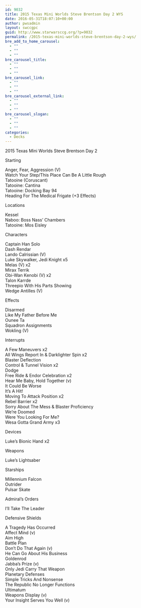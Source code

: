 ```yaml
---
id: 9032
title: 2015 Texas Mini Worlds Steve Brentson Day 2 WYS
date: 2016-05-31T18:07:10+00:00
author: pwsadmin
layout: swccgpc
guid: http://www.starwarsccg.org/?p=9032
permalink: /2015-texas-mini-worlds-steve-brentson-day-2-wys/
bre_add_to_home_carousel:
  - ""
  - ""
  - ""
bre_carousel_title:
  - ""
  - ""
  - ""
bre_carousel_link:
  - ""
  - ""
  - ""
bre_carousel_external_link:
  - ""
  - ""
  - ""
bre_carousel_slogan:
  - ""
  - ""
  - ""
categories:
  - Decks
---
```

2015 Texas Mini Worlds Steve Brentson Day 2

Starting

Anger, Fear, Aggression (V)  
Watch Your Step/This Place Can Be A Little Rough  
Tatooine (Coruscant)  
Tatooine: Cantina  
Tatooine: Docking Bay 94  
Heading For The Medical Frigate (+3 Effects)

Locations

Kessel  
Naboo: Boss Nass&#8217; Chambers  
Tatooine: Mos Eisley

Characters

Captain Han Solo  
Dash Rendar  
Lando Calrissian (V)  
Luke Skywalker, Jedi Knight x5  
Melas (V) x2  
Mirax Terrik  
Obi-Wan Kenobi (V) x2  
Talon Karrde  
Threepio With His Parts Showing  
Wedge Antilles (V)

Effects

Disarmed  
Like My Father Before Me  
Ounee Ta  
Squadron Assignments  
Wokling (V) 

Interrupts

A Few Maneuvers x2  
All Wings Report In & Darklighter Spin x2  
Blaster Deflection  
Control & Tunnel Vision x2  
Dodge  
Free Ride & Endor Celebration x2  
Hear Me Baby, Hold Together (v)  
It Could Be Worse  
It&#8217;s A Hit!  
Moving To Attack Position x2  
Rebel Barrier x2  
Sorry About The Mess & Blaster Proficiency  
We&#8217;re Doomed  
Were You Looking For Me?  
Wesa Gotta Grand Army x3

Devices

Luke&#8217;s Bionic Hand x2

Weapons

Luke&#8217;s Lightsaber

Starships

Millennium Falcon  
Outrider  
Pulsar Skate

Admiral&#8217;s Orders

I&#8217;ll Take The Leader

Defensive Shields

A Tragedy Has Occurred  
Affect Mind (v)  
Aim High  
Battle Plan  
Don&#8217;t Do That Again (v)  
He Can Go About His Business  
Goldenrod  
Jabba&#8217;s Prize (v)  
Only Jedi Carry That Weapon  
Planetary Defenses  
Simple Tricks And Nonsense  
The Republic No Longer Functions  
Ultimatum  
Weapons Display (v)  
Your Insight Serves You Well (v)